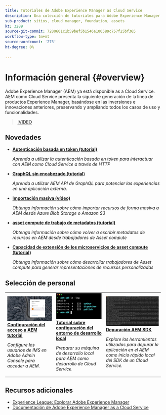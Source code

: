 ```yaml
---
title: Tutoriales de Adobe Experience Manager as Cloud Service
description: Una colección de tutoriales para Adobe Experience Manager (AEM) as a Cloud Service
sub-product: sitios, cloud manager, foundation, assets
kt: 3289
source-git-commit: 7200601c1b59bef5b1546a100589c757f25bf365
workflow-type: tm+mt
source-wordcount: '273'
ht-degree: 8%

---
```



# Información general {#overview}

Adobe Experience Manager (AEM) ya está disponible as a Cloud Service. AEM como Cloud Service presenta la siguiente generación de la línea de productos Experience Manager, basándose en las inversiones e innovaciones anteriores, preservando y ampliando todos los casos de uso y funcionalidades.

>[!VIDEO](https://video.tv.adobe.com/v/31085/?quality=12&learn=on)

## Novedades

* **[Autenticación basada en token (tutorial)](https://experienceleague.adobe.com/docs/experience-manager-learn/getting-started-with-aem-headless/authentication/overview.html)**

   *Aprenda a utilizar la autenticación basada en token para interactuar con AEM como Cloud Service a través de HTTP*

* **[GraphQL sin encabezado (tutorial)](https://experienceleague.adobe.com/docs/experience-manager-learn/getting-started-with-aem-headless/graphql/overview.html)**

   *Aprenda a utilizar AEM API de GraphQL para potenciar las experiencias en una aplicación externa.*

* **[Importación masiva (vídeo)](./migration/bulk-import.md)**

   *Obtenga información sobre cómo importar recursos de forma masiva a AEM desde Azure Blob Storage o Amazon S3*

* **[asset compute de trabajo de metadatos (tutorial)](./asset-compute/advanced/metadata.md)**

   *Obtenga información sobre cómo volver a escribir metadatos de recursos en AEM desde trabajadores de Asset compute*

* **[Capacidad de extensión de los microservicios de asset compute (tutorial)](./asset-compute/overview.md)**

   *Obtenga información sobre cómo desarrollar trabajadores de Asset compute para generar representaciones de recursos personalizadas*

## Selección de personal

<table>
   <td>
      <a href="./accessing/overview.md">
      <img alt="Configuración del acceso a AEM como Cloud Service" src="./assets/overview/staff-pick__accessing.png"/>
      </a>
      <div>
         <a href="./accessing/overview.md">
         <strong>Configuración del acceso a AEM tutorial</strong>
         </a>
      </div>
      <p>
         <em>Configure los usuarios de IMS en Adobe Admin Console para acceder a AEM.</em>
      <p>
   </td>   
   <td>
      <a href="./local-development-environment/overview.md">
      <img alt="Tutorial sobre configuración del entorno de desarrollo local" src="./assets/overview/staff-pick__local-development-environment-set-up.png"/>
      </a>
      <div>
         <a href="./local-development-environment/overview.md">
         <strong>Tutorial sobre configuración del entorno de desarrollo local</strong>
         </a>
      </div>
      <p>
         <em>Preparar su máquina de desarrollo local para AEM como desarrollo de Cloud Service.</em>
      <p>
   </td>   
   <td>
      <a href="./debugging/aem-sdk-local-quickstart/overview.md">
      <img alt="Depuración AEM inicio rápido local del SDK" src="./assets/overview/staff-pick__debugging.png"/>
      </a>
      <div>
         <a href="./debugging/aem-sdk-local-quickstart/overview.md">
         <strong>Depuración AEM SDK</strong>
         </a>
      </div>
      <p>
         <em>Explore las herramientas utilizadas para depurar la aplicación en el AEM como inicio rápido local del SDK de un Cloud Service.</em>
      <p>
   </td>
</table>

## Recursos adicionales

* [Experience League: Explorar Adobe Experience Manager](https://experienceleague.adobe.com/#recommended/solutions/experience-manager)
* [Documentación de Adobe Experience Manager as a Cloud Service](https://experienceleague.adobe.com/docs/experience-manager-cloud-service/landing/home.html)
